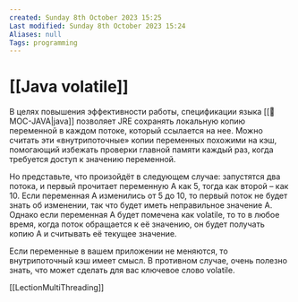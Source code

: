 ```yaml
---
created: Sunday 8th October 2023 15:25
Last modified: Sunday 8th October 2023 15:24
Aliases: null
Tags: programming
---
```


# [[Java volatile]]

В целях повышения эффективности работы, спецификации языка [[📙MOC-JAVA|java]] позволяет JRE сохранять локальную копию переменной в каждом потоке, который ссылается на нее. Можно считать эти «внутрипоточные» копии переменных похожими на кэш, помогающий избежать проверки главной памяти каждый раз, когда требуется доступ к значению переменной.  
  
Но представьте, что произойдёт в следующем случае: запустятся два потока, и первый прочитает переменную А как 5, тогда как второй – как 10. Если переменная А изменились от 5 до 10, то первый поток не будет знать об изменении, так что будет иметь неправильное значение А. Однако если переменная А будет помечена как volatile, то то в любое время, когда поток обращается к её значению, он будет получать копию А и считывать её текущее значение.  
  
Если переменные в вашем приложении не меняются, то внутрипоточный кэш имеет смысл. В противном случае, очень полезно знать, что может сделать для вас ключевое слово volatile.

[[LectionMultiThreading]]